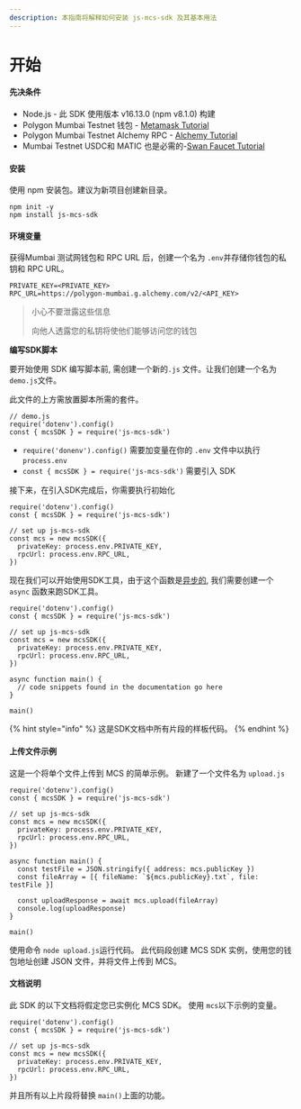 ```yaml
---
description: 本指南将解释如何安装 js-mcs-sdk 及其基本用法
---
```


# 开始

#### 先决条件 <a href="#xian-jue-tiao-jian-1" id="xian-jue-tiao-jian-1"></a>

* Node.js - 此 SDK 使用版本 v16.13.0 (npm v8.1.0) 构建
* Polygon Mumbai Testnet 钱包 - [Metamask Tutorial](https://docs.filswan.com/multi-chain-storage/mcp-user-guide/setup-metamask)
* Polygon Mumbai Testnet Alchemy RPC - [Alchemy Tutorial](https://docs.filswan.com/multi-chain-storage/mcp-user-guide/configure-metamask-with-alchemy-rpc-url#alchemypolygontometamaskinstructions-2.createalchemymumbaipolygonrpc)
* Mumbai Testnet USDC和 MATIC 也是必需的-[Swan Faucet Tutorial](https://docs.filswan.com/development-resource/swan-token-contract/acquire-testnet-usdc-and-matic-tokens)

#### 安装 <a href="#an-zhuang-1" id="an-zhuang-1"></a>

使用 npm 安装包。建议为新项目创建新目录。

```shell
npm init -y
npm install js-mcs-sdk
```

#### 环境变量 <a href="#huan-jing-bian-liang" id="huan-jing-bian-liang"></a>

获得Mumbai 测试网钱包和 RPC URL 后，创建一个名为 `.env`并存储你钱包的私钥和 RPC URL。

```shell
PRIVATE_KEY=<PRIVATE_KEY>
RPC_URL=https://polygon-mumbai.g.alchemy.com/v2/<API_KEY>
```

> 小心不要泄露这些信息
>
> 向他人透露您的私钥将使他们能够访问您的钱包

**编写SDK脚本**

要开始使用 SDK 编写脚本前, 需创建一个新的`.js` 文件。让我们创建一个名为 `demo.js`文件。

此文件的上方需放置脚本所需的套件。

```
// demo.js
require('dotenv').config()
const { mcsSDK } = require('js-mcs-sdk')
```

* `require('donenv').config()` 需要加变量在你的 `.env` 文件中以执行`process.env`
* `const { mcsSDK } = require('js-mcs-sdk')` 需要引入 SDK

接下来，在引入SDK完成后，你需要执行初始化

```
require('dotenv').config()
const { mcsSDK } = require('js-mcs-sdk')

// set up js-mcs-sdk
const mcs = new mcsSDK({
  privateKey: process.env.PRIVATE_KEY,
  rpcUrl: process.env.RPC_URL,
})
```

现在我们可以开始使用SDK工具，由于这个函数是[异步的](https://javascript.info/async-await), 我们需要创建一个`async` 函数来跑SDK工具。

```
require('dotenv').config()
const { mcsSDK } = require('js-mcs-sdk')

// set up js-mcs-sdk
const mcs = new mcsSDK({
  privateKey: process.env.PRIVATE_KEY,
  rpcUrl: process.env.RPC_URL,
})

async function main() {
  // code snippets found in the documentation go here
}

main()
```

{% hint style="info" %}
这是SDK文档中所有片段的样板代码。
{% endhint %}

#### 上传文件示例 <a href="#shang-chuan-wen-jian-shi-li" id="shang-chuan-wen-jian-shi-li"></a>

这是一个将单个文件上传到 MCS 的简单示例。 新建了一个文件名为 `upload.js`

```shell
require('dotenv').config()
const { mcsSDK } = require('js-mcs-sdk')

// set up js-mcs-sdk
const mcs = new mcsSDK({
  privateKey: process.env.PRIVATE_KEY,
  rpcUrl: process.env.RPC_URL,
})

async function main() {
  const testFile = JSON.stringify({ address: mcs.publicKey })
  const fileArray = [{ fileName: `${mcs.publicKey}.txt`, file: testFile }]

  const uploadResponse = await mcs.upload(fileArray)
  console.log(uploadResponse)
}

main()
```

使用命令 `node upload.js`运行代码。 此代码段创建 MCS SDK 实例，使用您的钱包地址创建 JSON 文件，并将文件上传到 MCS。

#### 文档说明 <a href="#wen-dang-shuo-ming" id="wen-dang-shuo-ming"></a>

此 SDK 的以下文档将假定您已实例化 MCS SDK。 使用 `mcs`以下示例的变量。

```shell
require('dotenv').config()
const { mcsSDK } = require('js-mcs-sdk')

// set up js-mcs-sdk
const mcs = new mcsSDK({
  privateKey: process.env.PRIVATE_KEY,
  rpcUrl: process.env.RPC_URL,
})
```

并且所有以上片段将替换 `main()`上面的功能。
